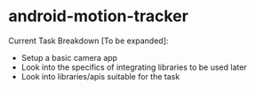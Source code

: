 # android-motion-tracker
Current Task Breakdown [To be expanded]:
- Setup a basic camera app
- Look into the specifics of integrating libraries to be used later
- Look into libraries/apis suitable for the task